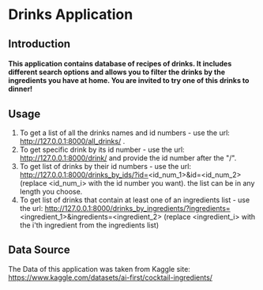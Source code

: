 # Drinks Application

## Introduction
#### This application contains database of recipes of drinks. It includes different search options and allows you to filter the drinks by the ingredients you have at home. You are invited to try one of this drinks to dinner!
## Usage

1. To get a list of all the drinks names and id numbers - use the url: http://127.0.0.1:8000/all_drinks/ .
2. To get specific drink by its id number - use the url: http://127.0.0.1:8000/drink/ and provide the id number after the "/". 
3. To get list of drinks by their id numbers - use the url: http://127.0.0.1:8000/drinks_by_ids/?id=<id_num_1>&id=<id_num_2> (replace <id_num_i> with the id number you want). the list can be in any length you choose.
4. To get list of drinks that contain at least one of an ingredients list - use the url: http://127.0.0.1:8000/drinks_by_ingredients/?ingredients=<ingredient_1>&ingredients=<ingredient_2> (replace <ingredient_i> with the i'th ingredient from the ingredients list)

## Data Source

The Data of this application was taken from Kaggle site:
https://www.kaggle.com/datasets/ai-first/cocktail-ingredients/
